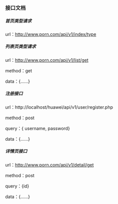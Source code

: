 ### 接口文档

##### 首页类型请求

url：http://www.porn.com/api/v1/index/type



##### 列表页类型请求

url：http://www.porn.com/api/v1/list/get

method：get

data：{......}



##### 注册接口

url：http://localhost/huawei/api/v1/user/register.php

method：post

query：{ username, password}

data：{......}

##### 详情页接口

url：http://www.porn.com/api/v1/detail/get

method：post

query：{id}

data：{......}